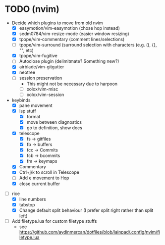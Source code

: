 # TODO (nvim)
- Decide which plugins to move from old nvim
    - [x] easymotion/vim-easymotion (chose hop instead)
    - [x] sedm0784/vim-resize-mode (easier window resizing)
    - [x] tpope/vim-commentary (comment lines/selections)
    - [ ] tpope/vim-surround (surround selection with characters (e.g. (), {}, "", etc)
    - [x] tpope/vim-fugitive
    - [ ] Autoclose plugin (delimitmate? Something new?)
    - [x] airblade/vim-gitgutter
    - [x] neotree
    - [ ] session preservation
        - This might not be necessary due to harpoon
        - [ ] xolox/vim-misc
        - [ ] xolox/vim-session
- keybinds
    - [x] pane movement
    - [x] lsp stuff
        - [x] format
        - [x] move between diagnostics
        - [x] go to definition, show docs
    - [x] telescope
        - [x] fs -> gitfiles
        - [x] fb -> buffers
        - [x] fcc -> Commits
        - [x] fcb -> bcommits
        - [x] fm -> keymaps
    - [x] Commentary
    - [x] Ctrl+j/k to scroll in Telescope
    - [ ] Add e movement to Hop
    - [x] close current buffer
- [ ] rice
    - [x] line numbers
    - [x] tabstop
    - [x] Change default split behaviour (I prefer split right rather than split left)
- [ ] Add filetype.lua for custom filetype stuffs
    - see https://github.com/aydinmercan/dotfiles/blob/lainpad/.config/nvim/filetype.lua
